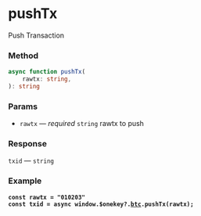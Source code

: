 # pushTx

Push Transaction

### Method

```typescript
async function pushTx(
    rawtx: string, 
): string
```

### Params

* `rawtx` — _required_ `string`  rawtx to push

### Response

`txid` — `string`

### Example

<pre class="language-typescript"><code class="lang-typescript"><strong>const rawtx = "010203"
</strong><strong>const txid = async window.$onekey?.<a data-footnote-ref href="#user-content-fn-1">btc</a>.pushTx(rawtx);
</strong></code></pre>



[^1]: 

